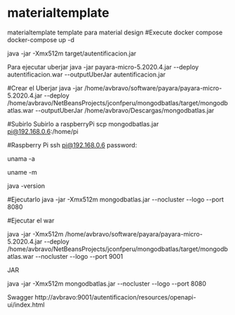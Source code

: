 # materialtemplate
materialtemplate template para material design
#Execute docker compose
docker-compose up -d

java -jar -Xmx512m target/autentificacion.jar 



Para ejecutar uberjar
java -jar payara-micro-5.2020.4.jar --deploy autentificacion.war --outputUberJar autentificacion.jar



#Crear  el Uberjar
java -jar   /home/avbravo/software/payara/payara-micro-5.2020.4.jar --deploy /home/avbravo/NetBeansProjects/jconfperu/mongodbatlas/target/mongodbatlas.war --outputUberJar /home/avbravo/Descargas/mongodbatlas.jar 


#Subirlo
Subirlo a raspberryPi
scp  mongodbatlas.jar pi@192.168.0.6:/home/pi


#Raspberry Pi
ssh pi@192.168.0.6
password: 

unama -a

uname -m

java -version

#Ejecutarlo
 java -jar -Xmx512m mongodbatlas.jar --nocluster --logo --port 8080









#Ejecutar el war

java -jar -Xmx512m /home/avbravo/software/payara/payara-micro-5.2020.4.jar  --deploy /home/avbravo/NetBeansProjects/jconfperu/mongodbatlas/target/mongodbatlas.war --nocluster --logo --port 9001


JAR

 java -jar -Xmx512m mongodbatlas.jar --nocluster --logo --port 8080

Swagger
http://avbravo:9001/autentificacion/resources/openapi-ui/index.html